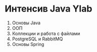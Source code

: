 # Интенсив Java Ylab

1. Основы Java
2. ООП
3. Коллекции и работа с файлами
4. PostgreSQL и RabbitMQ
5. Основы Spring
